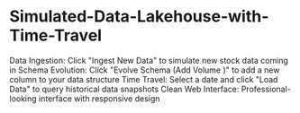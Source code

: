 # Simulated-Data-Lakehouse-with-Time-Travel
Data Ingestion: Click "Ingest New Data" to simulate new stock data coming in Schema Evolution: Click "Evolve Schema (Add Volume )" to add a new column to your data structure Time Travel: Select a date and click "Load Data" to query historical data snapshots Clean Web Interface: Professional-looking interface with responsive design
